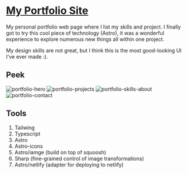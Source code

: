 # [My Portfolio Site](https://anasouardini.online/)

My personal portfolio web page where I list my skills and project. I finally got to try this cool piece of technology (Astro), it was a wonderful experience to explore numerous new things all within one project.

My design skills are not great, but I think this is the most good-looking UI I've ever made :).

## Peek
![portfolio-hero](https://user-images.githubusercontent.com/114059811/235727400-ce638e59-8e36-4b5a-b87b-a7d57f3e2b93.png)
![portfolio-projects](https://user-images.githubusercontent.com/114059811/235727465-fdd6fc77-d9ec-4345-91ac-4095f0c684be.png)
![portfolio-skills-about](https://user-images.githubusercontent.com/114059811/235727493-e866d05d-292e-46de-9b53-5e5c54dbf846.png)
![portfolio-contact](https://user-images.githubusercontent.com/114059811/235727506-6f6175bd-df73-438b-8098-9f5f0aa22e35.png)


## Tools
1. Tailwing
2. Typescript
3. Astro
4. Astro-icons
5. Astro/iamge (build on top of squoosh)
6. Sharp (fine-grained control of image transformations)
7. Astro/netlify (adapter for deploying to netlify)


